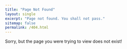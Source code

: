 ```yaml
---
title: "Page Not Found"
layout: single
excerpt: "Page not found. You shall not pass."
sitemap: false
permalink: /404.html
---
```


Sorry, but the page you were trying to view does not exist!

<script type="text/javascript">
  var GOOG_FIXURL_LANG = 'en';
  var GOOG_FIXURL_SITE = '{{ site.url }}'
</script>
<script type="text/javascript"
  src="//linkhelp.clients.google.com/tbproxy/lh/wm/fixurl.js">
</script>
